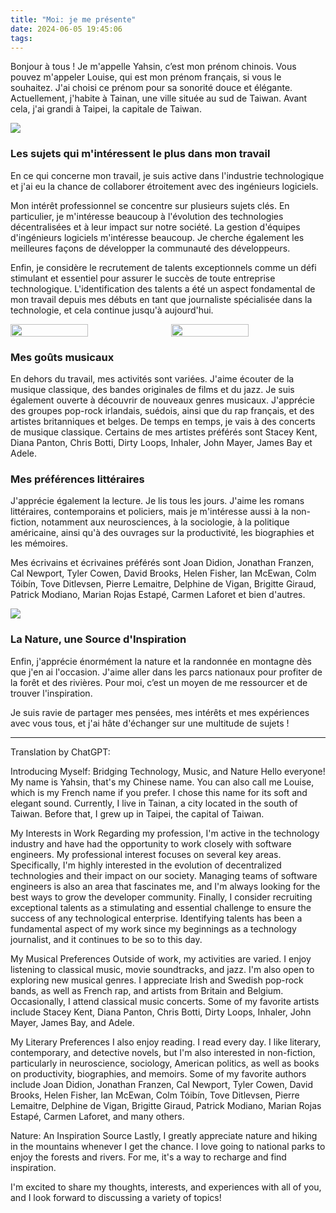 ```yaml
---
title: "Moi: je me présente"
date: 2024-06-05 19:45:06
tags:
---
```


Bonjour à tous ! Je m'appelle Yahsin, c’est mon prénom chinois. Vous pouvez m'appeler Louise, qui est mon prénom français, si vous le souhaitez. J'ai choisi ce prénom pour sa sonorité douce et élégante. Actuellement, j'habite à Tainan, une ville située au sud de Taiwan. Avant cela, j'ai grandi à Taipei, la capitale de Taiwan.

<img src="{% asset_path image_moi_01.webp %}" />

### Les sujets qui m'intéressent le plus dans mon travail
En ce qui concerne mon travail, je suis active dans l'industrie technologique et j'ai eu la chance de collaborer étroitement avec des ingénieurs logiciels. 

Mon intérêt professionnel se concentre sur plusieurs sujets clés. En particulier, je m'intéresse beaucoup à l'évolution des technologies décentralisées et à leur impact sur notre société. La gestion d'équipes d'ingénieurs logiciels m'intéresse beaucoup. Je cherche également les meilleures façons de développer la communauté des développeurs.

Enfin, je considère le recrutement de talents exceptionnels comme un défi stimulant et essentiel pour assurer le succès de toute entreprise technologique. L'identification des talents a été un aspect fondamental de mon travail depuis mes débuts en tant que journaliste spécialisée dans la technologie, et cela continue jusqu'à aujourd'hui.

<div style="display: flex;">
<img src="{% asset_path image_moi_02.webp %}" style="width: 50%; height: auto;" />

<img src="{% asset_path image_moi_03.webp %}" style="width: 50%; height: auto; margin-left: 10px;"/>
</div>

### Mes goûts musicaux
En dehors du travail, mes activités sont variées. J'aime écouter de la musique classique, des bandes originales de films et du jazz. Je suis également ouverte à découvrir de nouveaux genres musicaux. J'apprécie des groupes pop-rock irlandais, suédois, ainsi que du rap français, et des artistes britanniques et belges. De temps en temps, je vais à des concerts de musique classique. Certains de mes artistes préférés sont Stacey Kent, Diana Panton, Chris Botti, Dirty Loops, Inhaler, John Mayer, James Bay et Adele.

### Mes préférences littéraires
J'apprécie également la lecture. Je lis tous les jours. J'aime les romans littéraires, contemporains et policiers, mais je m'intéresse aussi à la non-fiction, notamment aux neurosciences, à la sociologie, à la politique américaine, ainsi qu'à des ouvrages sur la productivité, les biographies et les mémoires.

Mes écrivains et écrivaines préférés sont Joan Didion, Jonathan Franzen, Cal Newport, Tyler Cowen, David Brooks, Helen Fisher, Ian McEwan, Colm Tóibín, Tove Ditlevsen, Pierre Lemaitre, Delphine de Vigan, Brigitte Giraud, Patrick Modiano, Marian Rojas Estapé, Carmen Laforet et bien d'autres.

<img src="{% asset_path image_moi_04.webp %}" />

### La Nature, une Source d'Inspiration
Enfin, j'apprécie énormément la nature et la randonnée en montagne dès que j'en ai l'occasion. J'aime aller dans les parcs nationaux pour profiter de la forêt et des rivières. Pour moi, c’est un moyen de me ressourcer et de trouver l'inspiration.

Je suis ravie de partager mes pensées, mes intérêts et mes expériences avec vous tous, et j'ai hâte d'échanger sur une multitude de sujets !

---

Translation by ChatGPT:

Introducing Myself: Bridging Technology, Music, and Nature
Hello everyone! My name is Yahsin, that's my Chinese name. You can also call me Louise, which is my French name if you prefer. I chose this name for its soft and elegant sound. Currently, I live in Tainan, a city located in the south of Taiwan. Before that, I grew up in Taipei, the capital of Taiwan.

My Interests in Work
Regarding my profession, I'm active in the technology industry and have had the opportunity to work closely with software engineers. My professional interest focuses on several key areas. Specifically, I'm highly interested in the evolution of decentralized technologies and their impact on our society. Managing teams of software engineers is also an area that fascinates me, and I'm always looking for the best ways to grow the developer community. Finally, I consider recruiting exceptional talents as a stimulating and essential challenge to ensure the success of any technological enterprise. Identifying talents has been a fundamental aspect of my work since my beginnings as a technology journalist, and it continues to be so to this day.

My Musical Preferences
Outside of work, my activities are varied. I enjoy listening to classical music, movie soundtracks, and jazz. I'm also open to exploring new musical genres. I appreciate Irish and Swedish pop-rock bands, as well as French rap, and artists from Britain and Belgium. Occasionally, I attend classical music concerts. Some of my favorite artists include Stacey Kent, Diana Panton, Chris Botti, Dirty Loops, Inhaler, John Mayer, James Bay, and Adele.

My Literary Preferences
I also enjoy reading. I read every day. I like literary, contemporary, and detective novels, but I'm also interested in non-fiction, particularly in neuroscience, sociology, American politics, as well as books on productivity, biographies, and memoirs. Some of my favorite authors include Joan Didion, Jonathan Franzen, Cal Newport, Tyler Cowen, David Brooks, Helen Fisher, Ian McEwan, Colm Tóibín, Tove Ditlevsen, Pierre Lemaitre, Delphine de Vigan, Brigitte Giraud, Patrick Modiano, Marian Rojas Estapé, Carmen Laforet, and many others.

Nature: An Inspiration Source
Lastly, I greatly appreciate nature and hiking in the mountains whenever I get the chance. I love going to national parks to enjoy the forests and rivers. For me, it's a way to recharge and find inspiration.

I'm excited to share my thoughts, interests, and experiences with all of you, and I look forward to discussing a variety of topics!
